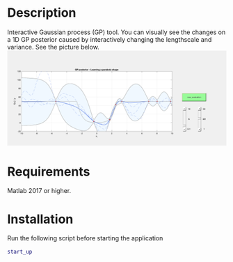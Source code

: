 Description
=========
Interactive Gaussian process (GP) tool. You can visually see the changes on a 1D GP posterior caused by interactively changing the lengthscale and variance. See the picture below.
![interactiveGP_pic](./pics/interactiveGP_pic.png)

Requirements
============
Matlab 2017 or higher.

Installation 
============
Run the following script before starting the application
```Matlab
start_up
```

